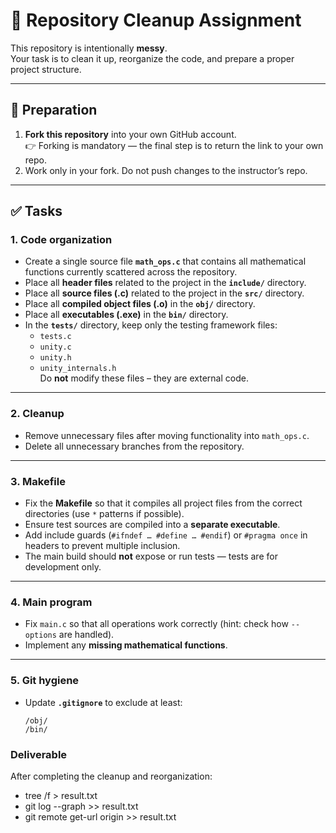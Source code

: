 # 🧹 Repository Cleanup Assignment

This repository is intentionally **messy**.  
Your task is to clean it up, reorganize the code, and prepare a proper project structure.

---

## 📌 Preparation

1. **Fork this repository** into your own GitHub account.  
   👉 Forking is mandatory — the final step is to return the link to your own repo.  
2. Work only in your fork. Do not push changes to the instructor’s repo.

---

## ✅ Tasks

### 1. Code organization
- Create a single source file **`math_ops.c`** that contains all mathematical functions currently scattered across the repository.  
- Place all **header files** related to the project in the **`include/`** directory.  
- Place all **source files (.c)** related to the project in the **`src/`** directory.  
- Place all **compiled object files (.o)** in the **`obj/`** directory.  
- Place all **executables (.exe)** in the **`bin/`** directory.  
- In the **`tests/`** directory, keep only the testing framework files:  
  - `tests.c`  
  - `unity.c`  
  - `unity.h`  
  - `unity_internals.h`  
  Do **not** modify these files – they are external code.

---

### 2. Cleanup
- Remove unnecessary files after moving functionality into `math_ops.c`.  
- Delete all unnecessary branches from the repository.  

---

### 3. Makefile
- Fix the **Makefile** so that it compiles all project files from the correct directories (use `*` patterns if possible).  
- Ensure test sources are compiled into a **separate executable**.  
- Add include guards (`#ifndef … #define … #endif`) or `#pragma once` in headers to prevent multiple inclusion.  
- The main build should **not** expose or run tests — tests are for development only.  

---

### 4. Main program
- Fix `main.c` so that all operations work correctly (hint: check how `--options` are handled).  
- Implement any **missing mathematical functions**.  

---

### 5. Git hygiene
- Update **`.gitignore`** to exclude at least:  
  ```gitignore
  /obj/
  /bin/

### Deliverable
After completing the cleanup and reorganization:

- tree /f > result.txt
- git log --graph >> result.txt
- git remote get-url origin >> result.txt



